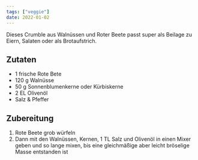 ```yaml
---
tags: ["veggie"]
date: 2022-01-02
---
```


Dieses Crumble aus Walnüssen und Roter Beete passt super als Beilage zu Eiern, Salaten oder als Brotaufstrich.

## Zutaten
- 1 frische Rote Bete
- 120 g Walnüsse
- 50 g Sonnenblumenkerne oder Kürbiskerne
- 2 EL Olivenöl
- Salz & Pfeffer

## Zubereitung
1. Rote Beete grob würfeln
2. Dann mit den Walnüssen, Kernen, 1 TL Salz und Olivenöl in einen Mixer geben und so lange mixen, bis eine gleichmäßige aber leicht bröselige Masse entstanden ist
